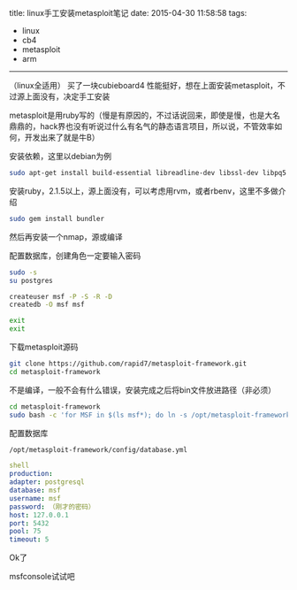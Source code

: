 title: linux手工安装metasploit笔记
date: 2015-04-30 11:58:58
tags:
- linux
- cb4
- metasploit
- arm
---

（linux全适用）
买了一块cubieboard4
性能挺好，想在上面安装metasploit，不过源上面没有，决定手工安装

metasploit是用ruby写的（慢是有原因的，不过话说回来，即使是慢，也是大名鼎鼎的，hack界也没有听说过什么有名气的静态语言项目，所以说，不管效率如何，开发出来了就是牛B）

安装依赖，这里以debian为例


```bash
sudo apt-get install build-essential libreadline-dev libssl-dev libpq5 libpq-dev libreadline5 libsqlite3-dev libpcap-dev openjdk-7-jre git-core autoconf postgresql pgadmin3 curl zlib1g-dev libxml2-dev libxslt1-dev vncviewer libyaml-dev curl zlib1g-dev
```

安装ruby，2.1.5以上，源上面没有，可以考虑用rvm，或者rbenv，这里不多做介绍

```bash
sudo gem install bundler
```

然后再安装一个nmap，源或编译

配置数据库，创建角色一定要输入密码

```bash
sudo -s
su postgres

createuser msf -P -S -R -D
createdb -O msf msf

exit
exit
```
下载metasploit源码

```bash
git clone https://github.com/rapid7/metasploit-framework.git
cd metasploit-framework
```


不是编译，一般不会有什么错误，安装完成之后将bin文件放进路径（非必须）
```bash
cd metasploit-framework
sudo bash -c 'for MSF in $(ls msf*); do ln -s /opt/metasploit-framework/$MSF /usr/local/bin/$MSF;done'
```
配置数据库
```bash
/opt/metasploit-framework/config/database.yml
```

```yml
shell
production:
adapter: postgresql
database: msf
username: msf
password: （刚才的密码）
host: 127.0.0.1
port: 5432
pool: 75
timeout: 5
```

Ok了

msfconsole试试吧
